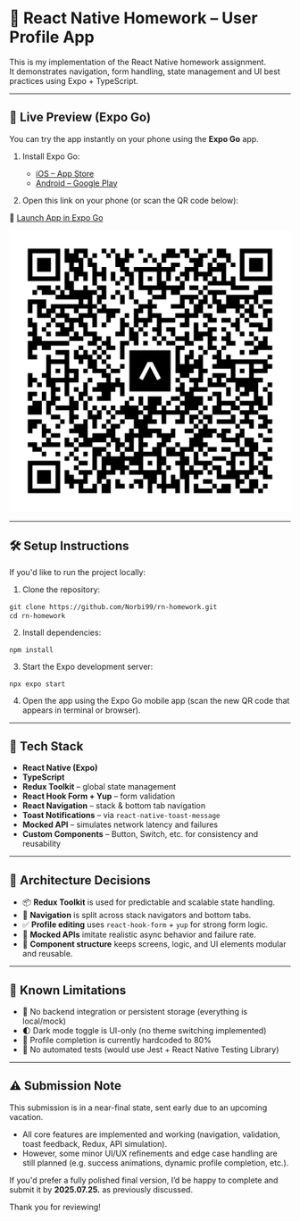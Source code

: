 # 📱 React Native Homework – User Profile App

This is my implementation of the React Native homework assignment.  
It demonstrates navigation, form handling, state management and UI best practices using Expo + TypeScript.

---

## 🚀 Live Preview (Expo Go)

You can try the app instantly on your phone using the **Expo Go** app.

1. Install Expo Go:
    - [iOS – App Store](https://apps.apple.com/app/expo-go/id982107779)
    - [Android – Google Play](https://play.google.com/store/apps/details?id=host.exp.exponent)

2. Open this link on your phone (or scan the QR code below):

🔗 [Launch App in Expo Go](https://expo.dev/preview/update?message=Initial+commit%0A%0AGenerated+by+create-expo-app+3.4.2.&updateRuntimeVersion=1.0.0&createdAt=2025-07-12T05%3A50%3A05.571Z&slug=exp&projectId=fd2503fb-f76a-41e7-abc6-bf56ca12b792&group=23533f0d-bbbb-405e-848e-a2dbf32e9e25)

![qr-code](assets/qr-code.svg)

---

## 🛠️ Setup Instructions

If you'd like to run the project locally:

1. Clone the repository:

```
git clone https://github.com/Norbi99/rn-homework.git
cd rn-homework
```

2. Install dependencies:

```
npm install
```
3. Start the Expo development server:
```
npx expo start
```

4. Open the app using the Expo Go mobile app (scan the new QR code that appears in terminal or browser).

---

## 🧱 Tech Stack

- **React Native (Expo)**
- **TypeScript**
- **Redux Toolkit** – global state management
- **React Hook Form + Yup** – form validation
- **React Navigation** – stack & bottom tab navigation
- **Toast Notifications** – via `react-native-toast-message`
- **Mocked API** – simulates network latency and failures
- **Custom Components** – Button, Switch, etc. for consistency and reusability

---

## 🧠 Architecture Decisions

- 📦 **Redux Toolkit** is used for predictable and scalable state handling.
- 🔀 **Navigation** is split across stack navigators and bottom tabs.
- ✅ **Profile editing** uses `react-hook-form` + `yup` for strong form logic.
- 🔁 **Mocked APIs** imitate realistic async behavior and failure rate.
- 🎨 **Component structure** keeps screens, logic, and UI elements modular and reusable.

---
## 🔎 Known Limitations

- 🚫 No backend integration or persistent storage (everything is local/mock)
- 🌓 Dark mode toggle is UI-only (no theme switching implemented)
- 🧮 Profile completion is currently hardcoded to 80%
- 🧪 No automated tests (would use Jest + React Native Testing Library)

---

## ⚠️ Submission Note

This submission is in a near-final state, sent early due to an upcoming vacation.

- All core features are implemented and working (navigation, validation, toast feedback, Redux, API simulation).
- However, some minor UI/UX refinements and edge case handling are still planned (e.g. success animations, dynamic profile completion, etc.).

If you'd prefer a fully polished final version, I’d be happy to complete and submit it by **2025.07.25.** as previously discussed.

Thank you for reviewing!









